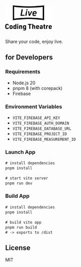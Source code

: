 # <img src="logo.svg" height="80" alt="Live Coding Theatre">

Share your code, enjoy live.

## for Developers

### Requirements

- Node.js 20
- pnpm 8 (with corepack)
- Firebase

### Environment Variables

- `VITE_FIREBASE_API_KEY`
- `VITE_FIREBASE_AUTH_DOMAIN`
- `VITE_FIREBASE_DATABASE_URL`
- `VITE_FIREBASE_PROJECT_ID`
- `VITE_FIREBASE_MEASUREMENT_ID`

### Launch App

```shell
# install dependencies
pnpm install

# start vite server
pnpm run dev
```

### Build App

```shell
# install dependencies
pnpm install

# build vite app
pnpm run build
# -> exports to /dist
```

## License

MIT
